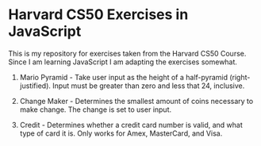 # Harvard CS50 Exercises in JavaScript
This is my repository for exercises taken from the Harvard CS50 Course. 
Since I am learning JavaScript I am adapting the exercises somewhat. 

1. Mario Pyramid - 
Take user input as the height of a half-pyramid (right-justified).
Input must be greater than zero and less that 24, inclusive.

2. Change Maker - 
Determines the smallest amount of coins necessary to make change. 
The change is set to user input. 

3. Credit -
Determines whether a credit card number is valid, and what type of card it is. 
Only works for Amex, MasterCard, and Visa. 
